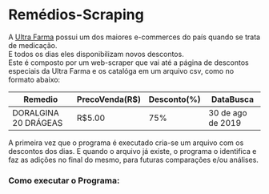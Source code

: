 # Remédios-Scraping
A [Ultra Farma](https://www.ultrafarma.com.br/) possui um dos maiores e-commerces do país quando se trata de medicação.
<br>E todos os dias eles disponibilizam novos descontos.
<br>Este é composto por um web-scraper que vai até a página de descontos especiais da Ultra Farma e os catalóga em um arquivo csv, como no formato abaixo:

|Remedio|PrecoVenda(R$)|Desconto(%)|DataBusca|
|--------|--------------|--------------|------------|
|DORALGINA 20 DRÁGEAS|R$5.00|75%|30 de ago de 2019|

A primeira vez que o programa é executado cria-se um arquivo com os descontos dos dias. E quando o arquivo já existe, o programa o identifica e faz as adições no final do mesmo, para futuras comparações e/ou análises.

### Como executar o Programa:

